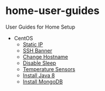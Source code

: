 # home-user-guides

User Guides for Home Setup

- CentOS
  - [Static IP](centos/static-ip.md)
  - [SSH Banner](centos/ssh-banner.md)
  - [Change Hostname](centos/change-hostname.md)
  - [Disable Sleep](centos/disable-sleep.md)
  - [Temperature Sensors](centos/temperature-sensors.md)
  - [Install Java 8](centos/install-java-8.md)
  - [Install MongoDB](centos/install-mongodb.md)
